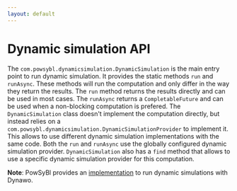```yaml
---
layout: default
---
```


# Dynamic simulation API

The `com.powsybl.dynamicsimulation.DynamicSimulation` is the main entry point to run dynamic simulation. It provides the static methods `run` and `runAsync`. These methods will run the computation and only differ in the way they return the results. The `run` method returns the results directly and can be used in most cases. The `runAsync` returns a `CompletableFuture` and can be used when a non-blocking computation is prefered. The `DynamicSimulation` class doesn't implement the computation directly, but instead relies on a `com.powsybl.dynamicsimulation.DynamicSimulationProvider` to implement it. This allows to use different dynamic simulation implementations with the same code. Both the `run` and `runAsync` use the globally configured dynamic simulation provider. `DynamicSimulation` also has a `find` method that allows to use a specific dynamic simulation provider for this computation.

**Note**: PowSyBl provides an [implementation](./dynawo-simulation.md) to run dynamic simulations with Dynawo.


